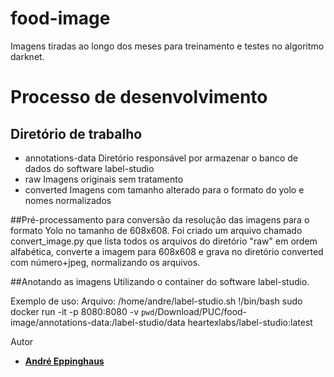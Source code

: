 food-image
==========

Imagens tiradas ao longo dos meses para treinamento e testes no algoritmo darknet.

# Processo de desenvolvimento #
## Diretório de trabalho ##
 - annotations-data 
    Diretório responsável por armazenar o banco de dados do software label-studio
 - raw
    Imagens originais sem tratamento
 - converted
    Imagens com tamanho alterado para o formato do yolo e nomes normalizados

##Pré-processamento para conversão da resolução das imagens para o formato Yolo no tamanho de 608x608. 
Foi criado um arquivo chamado convert_image.py que lista todos os arquivos do diretório "raw" em ordem alfabética, 
converte a imagem para 608x608 e grava no diretório converted com número+jpeg, normalizando os arquivos.

##Anotando as imagens
Utilizando o container do software label-studio.

Exemplo de uso:
Arquivo: /home/andre/label-studio.sh
!/bin/bash
sudo docker run -it -p 8080:8080 -v `pwd`/Download/PUC/food-image/annotations-data:/label-studio/data heartexlabs/label-studio:latest

Autor
- __[André Eppinghaus](https://github.com/andreeppinghaus)__ 
